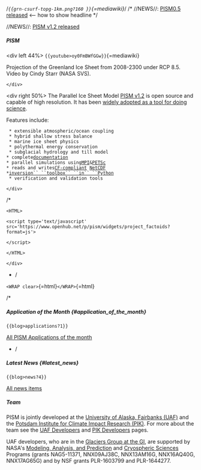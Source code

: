/*`{{grn-csurf-topg-1km.png?160 }}`{=mediawiki}*/ /* //NEWS//:
[PISM0.5 released](home#latest_news) \<\-- how to show
headline */

//NEWS//: [PISM v1.2 released](home#latest_news)

##### PISM

\<div left 44%\> `{{youtube>oy0FmBWfGGw}}`{=mediawiki}

Projection of the Greenland Ice Sheet from 2008-2300 under RCP 8.5.
Video by Cindy Starr (NASA SVS).

```{=html}
</div>
```
\<div right 50%\> The Parallel Ice Sheet Model [PISM
v1.2](stable_version) is open source and capable of high
resolution. It has been [widely adopted as a tool for doing
science](publications).

Features include:

` * extensible atmospheric/ocean coupling`\
` * hybrid shallow stress balance`\
` * marine ice sheet physics`\
` * polythermal energy conservation`\
` * subglacial hydrology and till model`\
` * complete `[`documentation`](overview)\
` * parallel simulations using `[`MPI`](https://en.wikipedia.org/wiki/Message_Passing_Interface)` & `[`PETSc`](http://www.mcs.anl.gov/petsc/)\
` * reads and writes `[`CF-compliant`](http://cfconventions.org/)` `[`NetCDF`](http://www.unidata.ucar.edu/software/netcdf/)\
` * `[`inversion`` ``toolbox`` ``in`` ``Python`](http://www.pism-docs.org/doxy/inverse/html/index.html)\
` * verification and validation tools`

```{=html}
</div>
```
/*

```{=html}
<HTML>
```
```{=html}
<script type='text/javascript' src='https://www.openhub.net/p/pism/widgets/project_factoids?format=js'>
```
```{=html}
</script>
```
```{=html}
</HTML>
```
```{=html}
</div>
```
-   /

`<WRAP clear>`{=html}`</WRAP>`{=html}

/*

##### Application of the Month {#application_of_the_month}

```{=mediawiki}
{{blog>applications?1}}
```
[All PISM Applications of the month](old_paotm)

-   /

##### Latest News {#latest_news}

```{=mediawiki}
{{blog>news?4}}
```
[All news items](old_news)

##### Team

PISM is jointly developed at the [University of Alaska, Fairbanks
(UAF)](http://www.uaf.edu/) and the [Potsdam Institute for
Climate Impact Research (PIK)](http://www.pik-potsdam.de/).
For more about the team see the [UAF Developers](about) and
[PIK Developers](pik:pism-pik) pages.

UAF developers, who are in the [Glaciers Group at the
GI](http://www.gi.alaska.edu/snowice/glaciers/), are
supported by NASA\'s [Modeling, Analysis, and
Prediction](http://map.nasa.gov/) and [Cryospheric
Sciences](http://ice.nasa.gov/) Programs (grants NAG5-11371,
NNX09AJ38C, NNX13AM16G, NNX16AQ40G, NNX17AG65G) and by NSF grants
PLR-1603799 and PLR-1644277.
